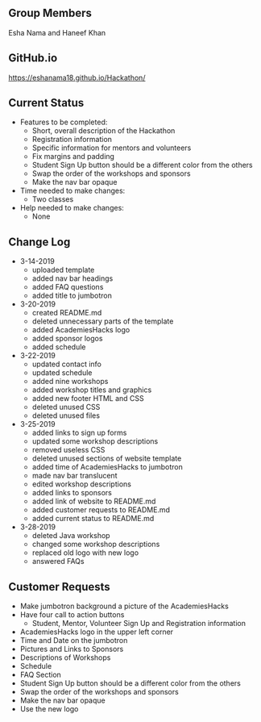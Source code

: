 ## Group Members
Esha Nama and Haneef Khan

## GitHub.io
https://eshanama18.github.io/Hackathon/

## Current Status

- Features to be completed:
    - Short, overall description of the Hackathon
    - Registration information
    - Specific information for mentors and volunteers
    - Fix margins and padding
    - Student Sign Up button should be a different color from the others
    - Swap the order of the workshops and sponsors
    - Make the nav bar opaque
- Time needed to make changes:
    - Two classes
- Help needed to make changes:
    - None

## Change Log

- 3-14-2019
    - uploaded template
    - added nav bar headings
    - added FAQ questions
    - added title to jumbotron
- 3-20-2019
    - created README.md
    - deleted unnecessary parts of the template
    - added AcademiesHacks logo
    - added sponsor logos
    - added schedule
- 3-22-2019
    - updated contact info
    - updated schedule
    - added nine workshops
    - added workshop titles and graphics
    - added new footer HTML and CSS
    - deleted unused CSS
    - deleted unused files
- 3-25-2019
    - added links to sign up forms
    - updated some workshop descriptions
    - removed useless CSS
    - deleted unused sections of website template
    - added time of AcademiesHacks to jumbotron
    - made nav bar translucent
    - edited workshop descriptions
    - added links to sponsors
    - added link of website to README.md
    - added customer requests to README.md
    - added current status to README.md
- 3-28-2019
    - deleted Java workshop
    - changed some workshop descriptions
    - replaced old logo with new logo
    - answered FAQs
## Customer Requests

- Make jumbotron background a picture of the AcademiesHacks
- Have four call to action buttons
    - Student, Mentor, Volunteer Sign Up and Registration information
- AcademiesHacks logo in the upper left corner
- Time and Date on the jumbotron
- Pictures and Links to Sponsors
- Descriptions of Workshops
- Schedule
- FAQ Section
- Student Sign Up button should be a different color from the others
- Swap the order of the workshops and sponsors
- Make the nav bar opaque
- Use the new logo
